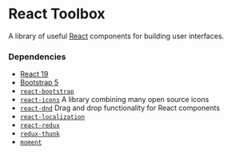 # React Toolbox

A library of useful [React](https://react.dev/) components for building user interfaces.

### Dependencies
- [React 19](https://react.dev/)
- [Bootstrap 5](https://getbootstrap.com/docs/5.1/getting-started/introduction/)
- [`react-bootstrap`](https://react-bootstrap.netlify.app/)
- [`react-icons`](https://react-icons.github.io/react-icons/) A library combining many open source icons
- [`react-dnd`](https://react-dnd.github.io/react-dnd/about) Drag and drop functionality for React components
- [`react-localization`](https://www.npmjs.com/package/react-localization)
- [`react-redux`](https://react-redux.js.org/)
- [`redux-thunk`](https://github.com/reduxjs/redux-thunk)
- [`moment`](https://momentjs.com/)
